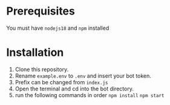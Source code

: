 # Prerequisites 
You must have `nodejs18` and `npm` installed

# Installation 
1. Clone this repository.
2. Rename `example.env` to `.env` and insert your bot token.
3. Prefix can be changed from `index.js`
4. Open the terminal and cd into the bot directory.
5. run the following commands in order `npm install` `npm start`
